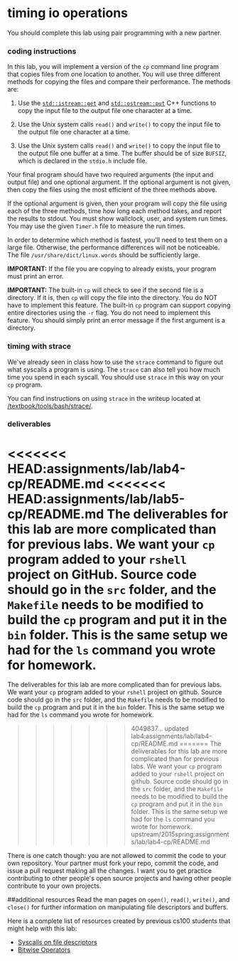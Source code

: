 # timing io operations

You should complete this lab using pair programming with a new partner.

### coding instructions

In this lab, you will implement a version of the `cp` command line program that copies files from one location to another.  You will use three different methods for copying the files and compare their performance.  The methods are:

1. Use the [`std::istream::get`](http://www.cplusplus.com/reference/istream/istream/get/) and [`std::ostream::put`](http://www.cplusplus.com/reference/ostream/ostream/put/) C++ functions to copy the input file to the output file one character at a time.

2. Use the Unix system calls `read()` and `write()` to copy the input file to the output file one character at a time.

3. Use the Unix system calls `read()` and `write()` to copy the input file to the output file one buffer at a time.  The buffer should be of size `BUFSIZ`, which is declared in the `stdio.h` include file.

Your final program should have two required arguments (the input and output file) and one optional argument.  If the optional argument is not given, then copy the files using the most efficient of the three methods above.

If the optional argument is given, then your program will copy the file using each of the three methods, time how long each method takes, and report the results to stdout.  You must show wallclock, user, and system run times. You may use the given `Timer.h` file to measure the run times.

In order to determine which method is fastest, you'll need to test them on a large file.  Otherwise, the performance differences will not be noticeable.  The file `/usr/share/dict/linux.words` should be sufficiently large.

**IMPORTANT:** If the file you are copying to already exists, your program must print an error.

**IMPORTANT:**
The built-in `cp` will check to see if the second file is a directory.
If it is, then `cp` will copy the file into the directory. You do NOT have to implement this feature.
The built-in `cp` program can support copying entire directories using the `-r` flag.
You do not need to implement this feature.
You should simply print an error message if the first argument is a directory.

### timing with strace

We've already seen in class how to use the `strace` command to figure out what syscalls a program is using.
The `strace` can also tell you how much time you spend in each syscall.
You should use `strace` in this way on your `cp` program.

You can find instructions on using `strace` in the writeup located at [/textbook/tools/bash/strace/](/textbook/tools/bash/strace/).


### deliverables

<<<<<<< HEAD:assignments/lab/lab4-cp/README.md
<<<<<<< HEAD:assignments/lab/lab5-cp/README.md
The deliverables for this lab are more complicated than for previous labs.  We want your `cp` program added to your `rshell` project on GitHub.  Source code should go in the `src` folder, and the `Makefile` needs to be modified to build the `cp` program and put it in the `bin` folder.  This is the same setup we had for the `ls` command you wrote for homework. 
=======
The deliverables for this lab are more complicated than for previous labs.  We want your `cp` program added to your `rshell` project on github.  Source code should go in the `src` folder, and the `Makefile` needs to be modified to build the `cp` program and put it in the `bin` folder.  This is the same setup we had for the `ls` command you wrote for homework.
>>>>>>> 4049837... updated lab4:assignments/lab/lab4-cp/README.md
=======
The deliverables for this lab are more complicated than for previous labs.  We want your `cp` program added to your `rshell` project on github.  Source code should go in the `src` folder, and the `Makefile` needs to be modified to build the `cp` program and put it in the `bin` folder.  This is the same setup we had for the `ls` command you wrote for homework.
>>>>>>> upstream/2015spring:assignments/lab/lab4-cp/README.md

There is one catch though: you are not allowed to commit the code to your own repository.  Your partner must fork your repo, commit the code, and issue a pull request making all the changes.  I want you to get practice contributing to other people's open source projects and having other people contribute to your own projects.

##additional resources
Read the man pages on `open()`, `read()`, `write()`, and `close()` for further information on manipulating file descriptors and buffers.

Here is a complete list of resources created by previous cs100 students that might help with this lab:

* [Syscalls on file descriptors](../../../textbook/assignment-help/syscalls/fd.md)
* [Bitwise Operators](../../../textbook/assignment-help/bitwise-ops/README.md)
